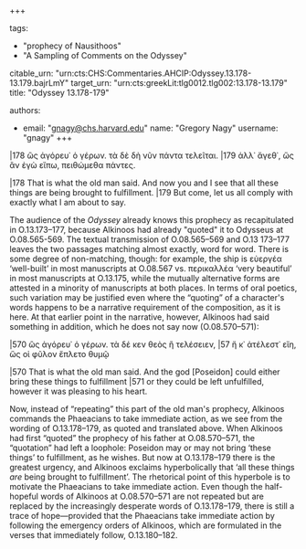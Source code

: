 +++

tags:
- "prophecy of Nausithoos"
- "A Sampling of Comments on the Odyssey"

citable_urn: "urn:cts:CHS:Commentaries.AHCIP:Odyssey.13.178-13.179.bajrLmY"
target_urn: "urn:cts:greekLit:tlg0012.tlg002:13.178-13.179"
title: "Odyssey 13.178-179"

authors:
- email: "gnagy@chs.harvard.edu"
  name: "Gregory Nagy"
  username: "gnagy"
+++

<p>|178 ὣς ἀγόρευ᾿ ὁ γέρων. τὰ δὲ δὴ νῦν πάντα τελεῖται. |179 ἀλλ᾿ ἄγεθ᾿, ὥς ἂν ἐγὼ εἴπω, πειθώμεθα πάντες.</p><p>|178 That is what the old man said. And now you and I see that all these things are being brought to fulfillment. |179 But come, let us all comply with exactly what I am about to say.</p><p>The audience of the <em>Odyssey</em> already knows this prophecy as recapitulated in O.13.173–177, because Alkinoos had already &quot;quoted&quot; it to Odysseus at O.08.565-569. The textual transmission of O.08.565–569 and O.13 173–177 leaves the two passages matching almost exactly, word for word. There is some degree of non-matching, though: for example, the ship is εὐεργέα ‘well-built’ in most manuscripts at O.08.567 vs. περικαλλέα ‘very beautiful’ in most manuscripts at O.13.175, while the mutually alternative forms are attested in a minority of manuscripts at both places. In terms of oral poetics, such variation may be justified even where the “quoting” of a character&#x27;s words happens to be a narrative requirement of the composition, as it is here. At that earlier point in the narrative, however, Alkinoos had said something in addition, which he does not say now (O.08.570–571):</p><p>|570 ὣς ἀγόρευ᾿ ὁ γέρων. τὰ δέ κεν θεὸς ἢ τελέσειεν, |57 ἤ κ᾿ ἀτέλεστ᾿ εἴη, ὥς οἱ φῦλον ἔπλετο θυμῷ</p><p>|570 That is what the old man said. And the god [Poseidon] could either bring these things to fulfillment |571 or they could be left unfulfilled, however it was pleasing to his heart.</p><p>Now, instead of “repeating” this part of the old man&#x27;s prophecy, Alkinoos commands the Phaeacians to take immediate action, as we see from the wording of O.13.178–179, as quoted and translated above. When Alkinoos had first “quoted” the prophecy of his father at O.08.570–571, the “quotation” had left a loophole: Poseidon may or may not bring ‘these things’ to fulfillment, as he wishes. But now at O.13.178–179 there is the greatest urgency, and Alkinoos exclaims hyperbolically that ‘all these things <em>are</em> being brought to fulfillment’. The rhetorical point of this hyperbole is to motivate the Phaeacians to take immediate action. Even though the half-hopeful words of Alkinoos at O.08.570–571 are not repeated but are replaced by the increasingly desperate words of O.13.178–179, there is still a trace of hope—provided that the Phaeacians take immediate action by following the emergency orders of Alkinoos, which are formulated in the verses that immediately follow, O.13.180–182.  </p>